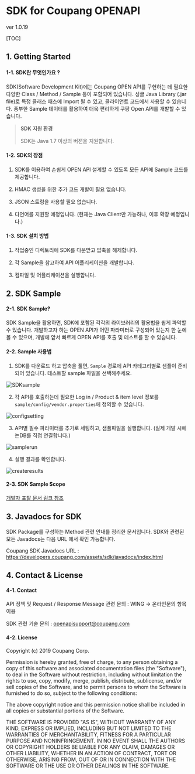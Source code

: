 # SDK for Coupang OPENAPI

ver 1.0.19

[TOC]

## 1. Getting Started

#### 1-1. SDK란 무엇인가요 ?

  SDK(Software Development Kit)에는 Coupang OPEN API를 구현하는 데 필요한 다양한 Class / Method / Sample 등이 포함되어 있습니다. 싱글  Java Library (.jar file)로 특정 클래스 패스에 Import 될 수 있고, 클라이언트 코드에서 사용할 수 있습니다. 풍부한 Sample 데이터를 활용하여 더욱 편리하게 쿠팡 Open API를 개발할 수 있습니다. 

>**SDK 지원 환경**
>
>SDK는 Java 1.7 이상의 버젼을 지원합니다.



#### 1-2. SDK의 장점

  1) SDK를 이용하여 손쉽게 OPEN API 설계할 수 있도록 모든 API에 Sample 코드를 제공합니다.

  2) HMAC 생성을 위한 추가 코드 개발이 필요 없습니다.

  3) JSON 스트링을 사용할 필요 없습니다. 

  4) 다언어를 지원할 예정입니다. (현재는 Java Client만 가능하나, 이후 확장 예정입니다.) 



#### 1-3. SDK 설치 방법

  1) 작업중인 디렉토리에 SDK를 다운받고 압축을 해제합니다.

  2) 각 Sample을 참고하여 API 어플리케이션을 개발합니다.

  3) 컴파일 및 어플리케이션을 실행합니다.



## 2. SDK Sample

#### 2-1. SDK Sample?

SDK Sample을 활용하면, SDK에 포함된 각각의 라이브러리의 활용법을 쉽게 파악할 수 있습니다. 개발하고자 하는 OPEN API가 어떤 파라미터로 구성되어 있는지 한 눈에 볼 수 있으며, 개발에 앞서 빠르게 OPEN API를 호출 및 테스트를 할 수 있습니다.

#### 2-2. Sample 사용법

1) SDK를 다운로드 하고 압축을 풀면, `Sample` 경로에 API 카테고리별로 샘플이 준비되어 있습니다. 테스트할 sample 파일을 선택해주세요.

![SDKsample](https://developers.coupang.com/assets/img/sdk/SDKsample.png)

2) 각 API를 호출하는데 필요한 Log in / Product & item level 정보를  `sample/config/vendor.properties`에 정의할 수 있습니다.

![configsetting](https://developers.coupang.com/assets/img/sdk/config.png)

3) API별 필수 파라미터를 추가로 세팅하고, 샘플파일을 실행합니다. (실제 개발 시에는DB를 직접 연결합니다.)

![samplerun](https://developers.coupang.com/assets/img/sdk/sampler.png)

4) 실행 결과를 확인합니다. 

![createresults](https://developers.coupang.com/assets/img/sdk/Create.png)



#### 2-3. SDK Sample Scope

[개발자 포탈 문서 링크 참조](https://developers.coupang.com/hc/ko/articles/360033878033)



## 3. Javadocs for SDK

SDK Package를 구성하는 Method 관련 안내를 정리한 문서입니다. SDK와 관련된 모든 Javadocs는 다음 URL 에서 확인 가능합니다. 

Coupang SDK Javadocs URL :  https://developers.coupang.com/assets/sdk/javadocs/index.html



## 4. Contact & License 

#### 4-1. Contact

  API 정책 및 Request / Response Message 관련 문의 :  WING -> 온라인문의 항목 이용

  SDK 관련 기술 문의 : [openapisupport@coupang.com](mailto:openapisupport@coupang.com)


#### 4-2. License

Copyright (c) 2019 Coupang Corp.

Permission is hereby granted, free of charge, to any person obtaining a copy
of this software and associated documentation files (the "Software"), to deal
in the Software without restriction, including without limitation the rights
to use, copy, modify, merge, publish, distribute, sublicense, and/or sell
copies of the Software, and to permit persons to whom the Software is
furnished to do so, subject to the following conditions:

The above copyright notice and this permission notice shall be included in all
copies or substantial portions of the Software.

THE SOFTWARE IS PROVIDED "AS IS", WITHOUT WARRANTY OF ANY KIND, EXPRESS OR
IMPLIED, INCLUDING BUT NOT LIMITED TO THE WARRANTIES OF MERCHANTABILITY,
FITNESS FOR A PARTICULAR PURPOSE AND NONINFRINGEMENT. IN NO EVENT SHALL THE
AUTHORS OR COPYRIGHT HOLDERS BE LIABLE FOR ANY CLAIM, DAMAGES OR OTHER
LIABILITY, WHETHER IN AN ACTION OF CONTRACT, TORT OR OTHERWISE, ARISING FROM,
OUT OF OR IN CONNECTION WITH THE SOFTWARE OR THE USE OR OTHER DEALINGS IN THE
SOFTWARE.